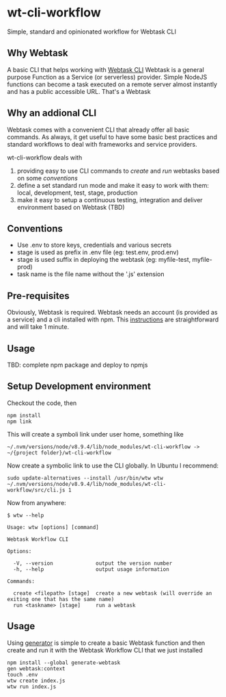# wt-cli-workflow
Simple, standard and opinionated workflow for Webtask CLI

## Why Webtask
A basic CLI that helps working with [Webtask CLI](https://github.com/auth0/wt-cli)
Webtask is a general purpose Function as a Service (or serverless) provider. Simple NodeJS functions can become a task executed on a remote server almost instantly and has a public accessible URL. That's a Webtask

## Why an addional CLI
Webtask comes with a convenient CLI that already offer all basic commands. 
As always, it get useful to have some basic best practices and standard workflows to deal with frameworks and service providers. 

wt-cli-workflow deals with
1. providing easy to use CLI commands to *create* and *run* webtasks based on some  *conventions*
2. define a set standard run mode and make it easy to work with them: local, development, test, stage, production
3. make it easy to setup a continuous testing, integration and deliver environment based on Webtask (TBD)

## Conventions
* Use .env to store keys, credentials and various secrets
* stage is used as prefix in .env file (eg: test.env, prod.env)
* stage is used suffix in deploying the webtask (eg: myfile-test, myfile-prod)
* task name is the file name without the '.js' extension

## Pre-requisites
Obviously, Webtask is required.
Webtask needs an account (is provided as a service) and a cli installed with npm.
This [instructions](https://webtask.io/cli) are straightforward and will take 1 minute.

## Usage
TBD: complete npm package and deploy to npmjs

## Setup Development environment

Checkout the code, then
```
npm install
npm link
```
This will create a symboli link under user home, something like
```
~/.nvm/versions/node/v8.9.4/lib/node_modules/wt-cli-workflow -> ~/{project folder}/wt-cli-workflow
```

Now create a symbolic link to use the CLI globally. In Ubuntu I recommend:
```
sudo update-alternatives --install /usr/bin/wtw wtw ~/.nvm/versions/node/v8.9.4/lib/node_modules/wt-cli-workflow/src/cli.js 1
```

Now from anywhere:
```
$ wtw --help

Usage: wtw [options] [command]

Webtask Workflow CLI

Options:

  -V, --version              output the version number
  -h, --help                 output usage information

Commands:

  create <filepath> [stage]  create a new webtask (will override an exiting one that has the same name)
  run <taskname> [stage]     run a webtask
```


## Usage
Using [generator](https://github.com/generate/generate-webtask) is simple to create a basic Webtask function and then create and run it with the Webtask Workflow CLI that we just installed
```
npm install --global generate-webtask
gen webtask:context
touch .env
wtw create index.js
wtw run index.js
```